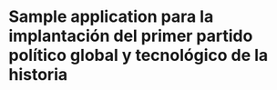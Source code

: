 # Sample application para la implantación del primer partido político global y tecnológico de la historia
